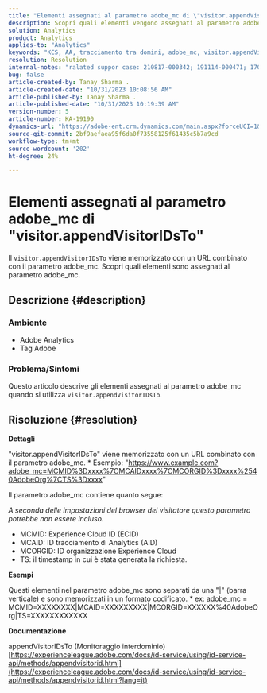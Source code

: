 ```yaml
---
title: "Elementi assegnati al parametro adobe_mc di \"visitor.appendVisitorIDsTo\""
description: Scopri quali elementi vengono assegnati al parametro adobe_mc quando utilizzi "visitor.appendVisitorIDsTo".
solution: Analytics
product: Analytics
applies-to: "Analytics"
keywords: "KCS, AA, tracciamento tra domini, adobe_mc, visitor.appendVisitorIDsTo"
resolution: Resolution
internal-notes: "ralated suppor case: 210817-000342; 191114-000471; 170123-000011; 220408-000014"
bug: false
article-created-by: Tanay Sharma .
article-created-date: "10/31/2023 10:08:56 AM"
article-published-by: Tanay Sharma .
article-published-date: "10/31/2023 10:19:39 AM"
version-number: 5
article-number: KA-19190
dynamics-url: "https://adobe-ent.crm.dynamics.com/main.aspx?forceUCI=1&pagetype=entityrecord&etn=knowledgearticle&id=34b58e7a-d577-ee11-8179-6045bd006149"
source-git-commit: 2bf9aefaea95f6da0f73558125f61435c5b7a9cd
workflow-type: tm+mt
source-wordcount: '202'
ht-degree: 24%

---
```


# Elementi assegnati al parametro adobe_mc di &quot;visitor.appendVisitorIDsTo&quot;


Il `visitor.appendVisitorIDsTo` viene memorizzato con un URL combinato con il parametro adobe_mc. Scopri quali elementi sono assegnati al parametro adobe_mc.

## Descrizione {#description}


### Ambiente

- Adobe Analytics
- Tag Adobe


### Problema/Sintomi

Questo articolo descrive gli elementi assegnati al parametro adobe_mc quando si utilizza `visitor.appendVisitorIDsTo`.


## Risoluzione {#resolution}


<b>Dettagli</b>

&quot;visitor.appendVisitorIDsTo&quot; viene memorizzato con un URL combinato con il parametro adobe_mc.
\* Esempio: &quot;https://www.example.com?adobe_mc=MCMID%3Dxxxx%7CMCAIDxxxx%7CMCORGID%3Dxxxx%2540AdobeOrg%7CTS%3Dxxxx&quot;

Il parametro adobe_mc contiene quanto segue:

*A seconda delle impostazioni del browser del visitatore questo parametro potrebbe non essere incluso.*

- MCMID: Experience Cloud ID (ECID)
- MCAID: ID tracciamento di Analytics (AID)
- MCORGID: ID organizzazione Experience Cloud
- TS: il timestamp in cui è stata generata la richiesta.


<b>Esempi</b>

Questi elementi nel parametro adobe_mc sono separati da una &quot;|&quot; (barra verticale) e sono memorizzati in un formato codificato.
\* ex: adobe_mc = MCMID=XXXXXXXX|MCAID=XXXXXXXXX|MCORGID=XXXXXX%40AdobeOrg|TS=XXXXXXXXXXXX

<b>Documentazione</b>

appendVisitorIDsTo (Monitoraggio interdominio)
[https://experienceleague.adobe.com/docs/id-service/using/id-service-api/methods/appendvisitorid.html](https://experienceleague.adobe.com/docs/id-service/using/id-service-api/methods/appendvisitorid.html?lang=it)
